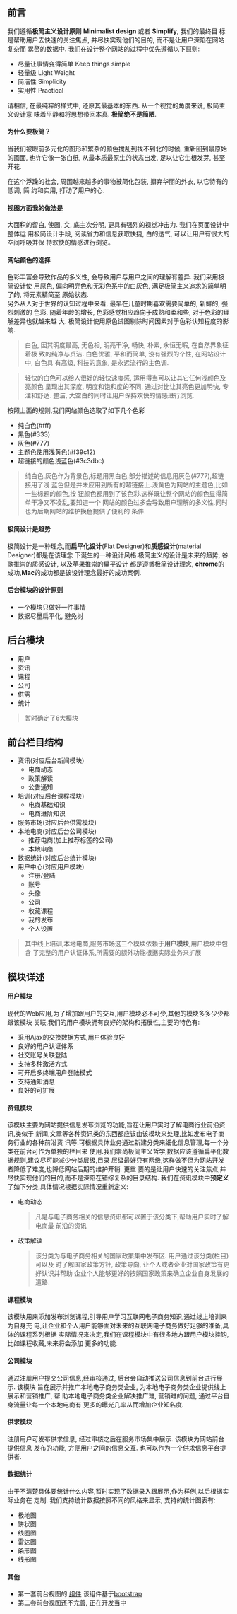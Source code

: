 ## 前言
我们遵循**极简主义设计原则** **Minimalist design** 或者 **Simplify**, 我们的最终目
标是帮助用户去快速的关注焦点, 并尽快实现他们的目的, 而不是让用户深陷在网站复杂而
累赘的数据中. 我们在设计整个网站的过程中优先遵循以下原则:
+ 尽量让事情变得简单 Keep things simple
+ 轻量级 Light Weight
+ 简洁性 Simplicity
+ 实用性 Practical

请相信, 在最纯粹的样式中, 还原其最基本的东西. 从一个视觉的角度来说, 极简主义设计意
味着平静和将思想带回本真. **极简绝不是简陋**.

#### 为什么要极简？
当我们被眼前多元化的图形和繁杂的颜色搅乱到找不到北的时候, 重新回到最原始的画面, 
也许它像一张白纸, 从最本质最原生的状态出发, 足以让它生根发芽, 甚至开花.  

在这个浮躁的社会, 周围越来越多的事物被简化包装, 摒弃华丽的外衣, 以它特有的低调, 简
约和实用, 打动了用户的心.

#### 视图方面我的做法是
大面积的留白, 使图, 文, 底主次分明, 更具有强烈的视觉冲击力. 我们在页面设计中整体运
用极简设计手段, 阅读省力和信息获取快捷, 白的透气, 可以让用户有很大的空间呼吸并保
持欢快的情感进行浏览。

#### 网站颜色的选择
色彩丰富会导致作品的多义性, 会导致用户与用户之间的理解有差异. 我们采用极简设计使
用原色, 偏向明亮色和无彩色系中的白灰色, 满足极简主义追求的简单明了的, 将元素精简至
原始状态.   
另外从人对于世界的认知过程中来看, 最早在儿童时期喜欢需要简单的, 新鲜的, 强烈刺激的
色彩, 随着年龄的增长, 色彩感觉相应趋向于成熟和柔和些, 对于色彩的理解差异也就越来越
大. 极简设计使用原色试图剔除时间因素对于色彩认知程度的影响.

> 白色, 因其明度最高, 无色相, 明亮干净, 畅快, 朴素, 永恒无暇, 在自然界象征着极
致的纯净与贞洁. 白色优雅, 平和而简单, 没有强烈的个性, 在网站设计中, 白色具
有高级, 科技的意象, 是永远流行的主色调.

> 轻快的白色可以给人很好的轻快速度感, 运用得当可以让其它任何浅颜色及亮颜色
呈现出其深度, 明度和饱和度的不同, 通过对比让其亮色更加明快, 专注和舒适. 整洁, 
大空白的同时让用户保持欢快的情感进行浏览.

按照上面的规则,我们网站颜色选取了如下几个色彩
+ 纯白色(#fff)
+ 黑色(#333)
+ 灰色(#777)
+ 主题色使用浅黄色(#f39c12)
+ 超链接的颜色浅蓝色(#3c3dbc)

> 纯白色,灰色作为背景色,标题用黑白色,部分描述的信息用灰色(#777),超链接用了浅
蓝色但是并未应用到所有的超链接上.浅黄色为网站的主题色,比如一些标题的颜色,按
钮颜色都用到了该色彩.这样既让整个网站的颜色显得简单干净又不凌乱,要知道一个
网站的颜色过多会导致用户理解的多义性.同时也为后期网站的维护换色提供了便利的
条件.


#### 极简设计是趋势  
极简设计是一种理念,而**扁平化设计**(Flat Designer)和**质感设计**(material Designer)都是在该理念
下诞生的一种设计风格.极简主义的设计是未来的趋势, 谷歌推崇的质感设计, 以及苹果推崇的扁平设计
都是遵循极简设计理念, **chrome**的成功,**Mac**的成功都是该设计理念最好的成功案例.

#### 后台模块的设计原则
+ 一个模块只做好一件事情
+ 数据尽量扁平化, 避免树


## 后台模块
+ 用户
+ 资讯
+ 课程
+ 公司
+ 供需
+ 统计

> 暂时确定了6大模块

## 前台栏目结构
+ 资讯(对应后台新闻模块)
    * 电商动态
    * 政策解读
    * 公告通知
+ 培训(对应后台课程模块)
    * 电商基础知识
    * 电商进阶知识
+ 服务市场(对应后台供需模块)
+ 本地电商(对应后台公司模块)
    * 推荐电商(加上推荐标签的公司)
    * 本地电商
+ 数据统计(对应后台统计模块)
+ 用户中心(对应用户模块)
    * 注册/登陆
    * 账号
    * 头像
    * 公司
    * 收藏课程
    * 我的发布
    * 个人设置

> 其中线上培训,本地电商,服务市场这三个模块依赖于**用户模块**,用户模块中包含
了完整的用户认证体系,所需要的额外功能根据实际业务来扩展

## 模块详述

#### 用户模块
现代的Web应用,为了增加跟用户的交互,用户模块必不可少,其他的模块多多少少都跟该模块
关联,我们的用户模块拥有良好的架构和拓展性,主要的特色有:
+ 采用Ajax的交换数据方式,用户体验良好
+ 良好的用户认证体系
+ 社交账号关联登陆
+ 支持多种激活方式
+ 可开启多终端用户登陆模式
+ 支持通知消息
+ 良好的可扩展

#### 资讯模块
该模块主要为网站提供信息发布浏览的功能,旨在让用户实时了解电商行业前沿资讯,类似于
新闻,文章等各种资讯类的东西都应该由该模块来处理,比如发布电子商务行业的各种前沿资
讯等.可根据具体业务通过新建分类来细化信息管理,每一个分类在前台可作为单独的栏目来
使用.我们崇尚极简主义哲学,数据应该遵循扁平化数据规则,建议尽可能减少分类层级,目录
层级最好只有两级,这样做不但为网站开发者降低了难度,也降低网站后期的维护开销. 更重
要的是让用户快速的关注焦点,并尽快实现他们的目的,而不是深陷在错综复杂的目录结构.
我们在资讯模块中**预定义**了如下分类,具体情况根据实际情况重新定义:
+ 电商动态
    > 凡是与电子商务相关的信息资讯都可以置于该分类下,帮助用户实时了解电商最
       前沿的资讯
+ 政策解读
    > 该分类为与电子商务相关的国家政策集中发布区. 用户通过该分类(栏目)可以及
      时了解国家政策方针, 政策导向, 让个人或者企业对国家政策有更好认识并帮助
      企业个人能够更好的按照国家政策来确立企业自身发展的道路.

#### 课程模块
该模块用来添加发布浏览课程,引导用户学习互联网电子商务知识,通过线上培训来为自身充
电,让企业和个人用户能够面对未来的互联网电子商务做好足够的准备,具体的课程系列根据
实际情况来决定,我们在课程模块中有很多地方跟用户模块挂钩,比如课程收藏,未来将会添加
更多的功能.

#### 公司模块
通过注册用户提交公司信息,经审核通过, 后台会自动推送公司信息到前台进行展示. 该模块
旨在展示并推广本地电子商务类企业, 为本地电子商务类企业提供线上展示和营销推广, 帮
助本地电子商务类企业解决推广难, 营销难的问题, 通过平台自身流量让每一个本地电商有
更多的曝光几率从而增加企业知名度. 

#### 供求模块
注册用户可发布供求信息, 经过审核之后在服务市场集中展示. 该模块为网站前台提供信息
发布的功能, 方便用户之间的信息交互. 也可以作为一个供求信息平台提供者.

#### 数据统计
由于不清楚具体要统计什么内容,暂时实现了数据录入跟展示,作为样例,以后根据实际业务在
定制. 我们支持统计数据按照不同的风格来显示, 支持的统计图表有:
+ 极地图
+ 饼状图
+ 线圈图
+ 雷达图
+ 条形图
+ 线形图

#### 其他
+ 第一套前台视图的 [组件](http://6.jq2.com/ui) 该组件基于[bootstrap](https://github.com/twbs/bootstrap)
+ 第二套前台视图还不完善, 正在开发当中
